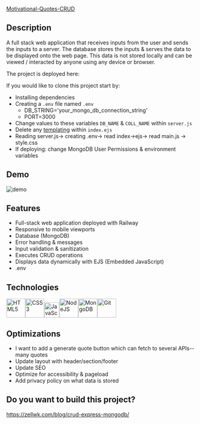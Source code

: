 [Motivational-Quotes-CRUD](https://github.com/boobeh123/Motivational-quotes-CRUD)

## Description
A full stack web application that receives inputs from the user and sends the inputs to a server. The database stores the inputs & serves the data to be displayed onto the web page. This data is not stored locally and can be viewed / interacted by anyone using any device or browser.

The project is deployed here: 

If you would like to clone this project start by:
* Installing dependencies
* Creating a `.env` file named `.env`
    * DB_STRING='your_mongo_db_connection_string'
    * PORT=3000
* Change values to these variables `DB_NAME` & `COLL_NAME` within `server.js`
* Delete any [templating](https://ejs.co/#docs) within `index.ejs`
* Reading server.js-> creating .env-> read index->ejs-> read main.js -> style.css
* If deploying: change MongoDB User Permissions & environment variables

## Demo
![demo](cruddemo.gif)
## Features
* Full-stack web application deployed with Railway
* Responsive to mobile viewports
* Database (MongoDB)
* Error handling & messages
* Input validation & sanitization
* Executes CRUD operations
* Displays data dynamically with EJS (Embedded JavaScript)
* .env 

## Technologies
<img src="https://profilinator.rishav.dev/skills-assets/html5-original-wordmark.svg" alt="HTML5" height="50" /><img src="https://profilinator.rishav.dev/skills-assets/css3-original-wordmark.svg" alt="CSS3" height="50" /><img src="https://profilinator.rishav.dev/skills-assets/javascript-original.svg" alt="JavaScript" height="40" /><img src="https://profilinator.rishav.dev/skills-assets/nodejs-original-wordmark.svg" alt="NodeJS" height="50" /><img src="https://profilinator.rishav.dev/skills-assets/mongodb-original-wordmark.svg" alt="MongoDB" height="50" /><img src="https://profilinator.rishav.dev/skills-assets/git-scm-icon.svg" alt="Git" height="50" />

## Optimizations
* I want to add a generate quote button which can fetch to several APIs-- many quotes
* Update layout with header/section/footer
* Update SEO
* Optimize for accessibility & pageload 
* Add privacy policy on what data is stored

## Do you want to build this project?
https://zellwk.com/blog/crud-express-mongodb/

